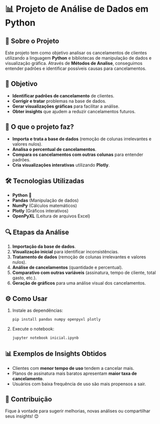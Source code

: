 # 📊 Projeto de Análise de Dados em Python

## 📌 Sobre o Projeto

Este projeto tem como objetivo analisar os cancelamentos de clientes utilizando a linguagem **Python** e bibliotecas de manipulação de dados e visualização gráfica. Através de **Métodos de Analise**, conseguimos entender padrões e identificar possíveis causas para cancelamentos.

## 🎯 Objetivo

- **Identificar padrões de cancelamento** de clientes.
- **Corrigir e tratar** problemas na base de dados.
- **Gerar visualizações gráficas** para facilitar a análise.
- **Obter insights** que ajudem a reduzir cancelamentos futuros.

## 🚀 O que o projeto faz?

- **Importa e trata a base de dados** (remoção de colunas irrelevantes e valores nulos).
- **Analisa o percentual de cancelamentos**.
- **Compara os cancelamentos com outras colunas** para entender padrões.
- **Cria visualizações interativas** utilizando **Plotly**.

## 🛠 Tecnologias Utilizadas

- **Python** 🐍
- **Pandas** (Manipulação de dados)
- **NumPy** (Cálculos matemáticos)
- **Plotly** (Gráficos interativos)
- **OpenPyXL** (Leitura de arquivos Excel)

## 🔍 Etapas da Análise

1. **Importação da base de dados**.
2. **Visualização inicial** para identificar inconsistências.
3. **Tratamento de dados** (remoção de colunas irrelevantes e valores nulos).
4. **Análise de cancelamentos** (quantidade e percentual).
5. **Comparativo com outras variáveis** (assinatura, tempo de cliente, total gasto, etc.).
6. **Geração de gráficos** para uma análise visual dos cancelamentos.

## ⚙️ Como Usar

1. Instale as dependências:
   ```sh
   pip install pandas numpy openpyxl plotly
   ```
2. Execute o notebook:
   ```sh
   jupyter notebook inicial.ipynb
   ```

## 📊 Exemplos de Insights Obtidos

- Clientes com **menor tempo de uso** tendem a cancelar mais.
- Planos de assinatura mais baratos apresentam **maior taxa de cancelamento**.
- Usuários com baixa frequência de uso são mais propensos a sair.

## 📩 Contribuição

Fique à vontade para sugerir melhorias, novas análises ou compartilhar seus insights! 😊


